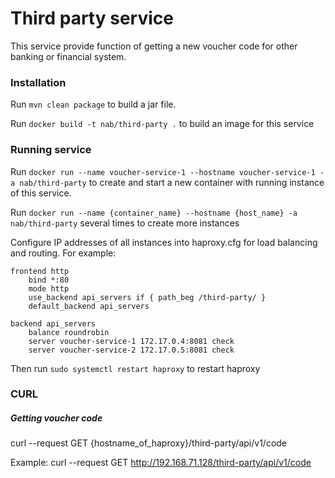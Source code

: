 # Third party service

This service provide function of getting a new voucher code for other banking or financial system.
### Installation

Run ```mvn clean package``` to build a jar file.


Run ```docker build -t nab/third-party .``` to build an image for this service

### Running service


Run ```docker run --name voucher-service-1 --hostname voucher-service-1 -a nab/third-party``` to create and start a new container with running instance of this service.

Run ```docker run --name {container_name} --hostname {host_name} -a nab/third-party``` several times to create more instances

Configure IP addresses of all instances into haproxy.cfg for load balancing and routing.
For example:

```
frontend http
  	bind *:80
  	mode http
  	use_backend api_servers if { path_beg /third-party/ }
  	default_backend api_servers

backend api_servers
   	balance roundrobin
   	server voucher-service-1 172.17.0.4:8081 check
   	server voucher-service-2 172.17.0.5:8081 check
```

Then run ``` sudo systemctl restart haproxy ``` to restart haproxy

### CURL
##### Getting voucher code
curl --request GET {hostname_of_haproxy}/third-party/api/v1/code

Example: curl --request GET http://192.168.71.128/third-party/api/v1/code

